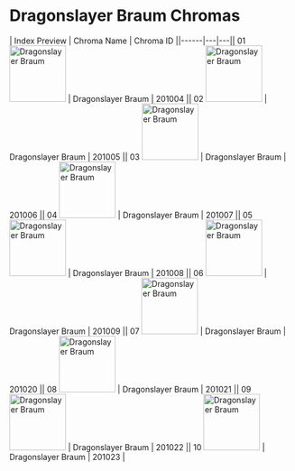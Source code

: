# Dragonslayer Braum Chromas

| Index  Preview | Chroma Name | Chroma ID ||------|---|---|| 01  <img src='https://raw.communitydragon.org/latest/plugins/rcp-be-lol-game-data/global/default/v1/champion-chroma-images/201/201004.png' alt='Dragonslayer Braum' width='100'> | Dragonslayer Braum | 201004 || 02  <img src='https://raw.communitydragon.org/latest/plugins/rcp-be-lol-game-data/global/default/v1/champion-chroma-images/201/201005.png' alt='Dragonslayer Braum' width='100'> | Dragonslayer Braum | 201005 || 03  <img src='https://raw.communitydragon.org/latest/plugins/rcp-be-lol-game-data/global/default/v1/champion-chroma-images/201/201006.png' alt='Dragonslayer Braum' width='100'> | Dragonslayer Braum | 201006 || 04  <img src='https://raw.communitydragon.org/latest/plugins/rcp-be-lol-game-data/global/default/v1/champion-chroma-images/201/201007.png' alt='Dragonslayer Braum' width='100'> | Dragonslayer Braum | 201007 || 05  <img src='https://raw.communitydragon.org/latest/plugins/rcp-be-lol-game-data/global/default/v1/champion-chroma-images/201/201008.png' alt='Dragonslayer Braum' width='100'> | Dragonslayer Braum | 201008 || 06  <img src='https://raw.communitydragon.org/latest/plugins/rcp-be-lol-game-data/global/default/v1/champion-chroma-images/201/201009.png' alt='Dragonslayer Braum' width='100'> | Dragonslayer Braum | 201009 || 07  <img src='https://raw.communitydragon.org/latest/plugins/rcp-be-lol-game-data/global/default/v1/champion-chroma-images/201/201020.png' alt='Dragonslayer Braum' width='100'> | Dragonslayer Braum | 201020 || 08  <img src='https://raw.communitydragon.org/latest/plugins/rcp-be-lol-game-data/global/default/v1/champion-chroma-images/201/201021.png' alt='Dragonslayer Braum' width='100'> | Dragonslayer Braum | 201021 || 09  <img src='https://raw.communitydragon.org/latest/plugins/rcp-be-lol-game-data/global/default/v1/champion-chroma-images/201/201022.png' alt='Dragonslayer Braum' width='100'> | Dragonslayer Braum | 201022 || 10  <img src='https://raw.communitydragon.org/latest/plugins/rcp-be-lol-game-data/global/default/v1/champion-chroma-images/201/201023.png' alt='Dragonslayer Braum' width='100'> | Dragonslayer Braum | 201023 |